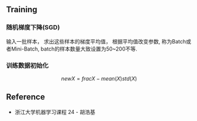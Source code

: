 ## Training

### 随机梯度下降(SGD)
 输入一批样本， 求出这些样本的梯度平均值， 根据平均值改变参数, 称为Batch或者Mini-Batch, batch的样本数量大致设置为50~200不等.

### 训练数据初始化
$$
newX = frac{X - mean(X)}{std(X)}
$$

## Reference
* 浙江大学机器学习课程 24 - 胡浩基

